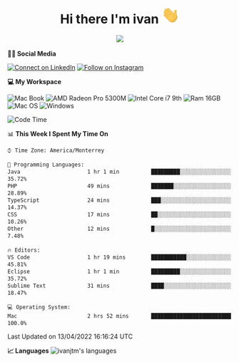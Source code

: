 <h1 align="center">Hi there I'm ivan <img src="https://raw.githubusercontent.com/ABSphreak/ABSphreak/master/gifs/Hi.gif" width="40px" /></h1>
<div align="center">
<img src="http://github-readme-streak-stats.herokuapp.com?user=ivanjtm&hide_border=true&background=00000000&border=FFFFFF00&sideNums=A8A8A8&sideLabels=A8A8A8&currStreakNum=FFC93C&dates=A8A8A8)](https://git.io/streak-stats"/>
</div>

**👦🏻 Social Media**

[![Connect on LinkedIn](https://img.shields.io/badge/LinkedIn-%230077B5.svg?&style=flat-square&logo=linkedin&logoColor=white)](https://www.linkedin.com/in/ivanjtm)
[![Follow on Instagram](https://img.shields.io/badge/Instagram-E4405F?style=flat-square&logo=instagram&logoColor=white)](https://www.instagram.com/ivanjtm)

**💻 My Workspace**

![Mac Book](https://img.shields.io/badge/Apple-MacBook_Pro_2019-999999?style=flat-square&logo=apple&logoColor=white)
![AMD Radeon Pro 5300M](https://img.shields.io/badge/AMD-Radeon_Pro_5300M-ED1C24?style=flat-square&logo=amd&logoColor=white)
![Intel Core i7 9th](https://img.shields.io/badge/Intel-Core_i7_9th-0071C5?style=flat-square&logo=intel&logoColor=white)
![Ram 16GB](https://img.shields.io/badge/RAM-16GB-230071C5?style=flat-square&logoColor=white)
![Mac OS](https://img.shields.io/badge/Mac%20OS-000000?style=flat-square&logo=apple&logoColor=white)
![Windows](https://img.shields.io/badge/Windows-0078D6?style=flat-square&logo=windows&logoColor=white)


<!--START_SECTION:waka-->
![Code Time](http://img.shields.io/badge/Code%20Time-655%20hrs%2020%20mins-blue)

📊 **This Week I Spent My Time On** 

```text
⌚︎ Time Zone: America/Monterrey

💬 Programming Languages: 
Java                     1 hr 1 min          █████████░░░░░░░░░░░░░░░░   35.72% 
PHP                      49 mins             ███████░░░░░░░░░░░░░░░░░░   28.89% 
TypeScript               24 mins             ███░░░░░░░░░░░░░░░░░░░░░░   14.37% 
CSS                      17 mins             ██░░░░░░░░░░░░░░░░░░░░░░░   10.26% 
Other                    12 mins             █░░░░░░░░░░░░░░░░░░░░░░░░   7.48%

🔥 Editors: 
VS Code                  1 hr 19 mins        ███████████░░░░░░░░░░░░░░   45.81% 
Eclipse                  1 hr 1 min          █████████░░░░░░░░░░░░░░░░   35.72% 
Sublime Text             31 mins             ████░░░░░░░░░░░░░░░░░░░░░   18.47%

💻 Operating System: 
Mac                      2 hrs 52 mins       █████████████████████████   100.0%

```


 Last Updated on 13/04/2022 16:16:24 UTC
<!--END_SECTION:waka-->
**📈 Languages**
 ![ivanjtm's languages](https://wakatime.com/share/@ivanjtm/a32f83c6-d0c9-49a4-a5ae-d0440b950377.svg)
